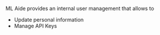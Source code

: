 ML Aide provides an internal user management that allows to 

- Update personal information
- Manage API Keys